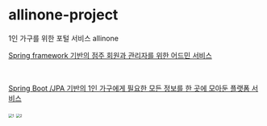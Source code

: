 # allinone-project
1인 가구를 위한 포털 서비스 allinone 


[Spring framework 기반의 점주 회원과 관리자를 위한 어드민 서비스](https://github.com/allinone2021/allinone-project/tree/main/src-admin/main)

<br>

[Spring Boot /JPA 기반의 1인 가구에게 필요한 모든 정보를 한 곳에 모아둔 플랫폼 서비스 ]()


<img src="https://user-images.githubusercontent.com/90686738/139640084-c7112469-1333-42cc-8060-a1c502354292.jpg" alt="1" style="zoom:50%;" />

<img src="https://user-images.githubusercontent.com/90686738/139640097-17e39e11-6474-4fc9-827a-2169e07c2a75.jpg" alt="2" style="zoom:50%;" />
